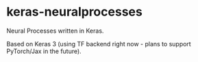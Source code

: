 # keras-neuralprocesses
 Neural Processes written in Keras.

Based on Keras 3 (using TF backend right now - plans to support PyTorch/Jax in the future).
